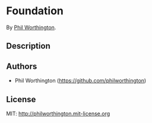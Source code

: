 # Foundation

By [Phil Worthington](https://github.com/philworthington).


## Description


## Authors

* Phil Worthington (https://github.com/philworthington)


## License

MIT: http://philworthington.mit-license.org
